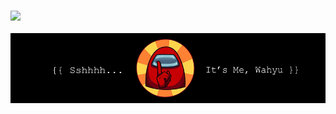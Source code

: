 ### ![](https://komarev.com/ghpvc/?username=Whyu9-9&color=800000&style=flat-square)
<img alt="cover-github" src="https://raw.githubusercontent.com/Whyu9-9/Whyu9-9/master/cover.png">

<!--
**Whyu9-9/Whyu9-9** is a ✨ _special_ ✨ repository because its `README.md` (this file) appears on your GitHub profile.

Here are some ideas to get you started:

- 🔭 I’m currently working on ...
- 🌱 I’m currently learning ...
- 👯 I’m looking to collaborate on ...
- 🤔 I’m looking for help with ...
- 💬 Ask me about ...
- 📫 How to reach me: ...
- 😄 Pronouns: ...
- ⚡ Fun fact: ...
-->
